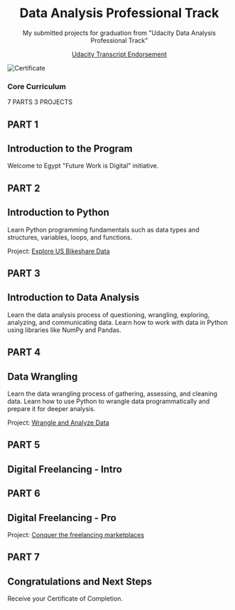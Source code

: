 <p><h1 align="center">Data Analysis Professional Track</h1></p>

<p align="center"><h7 align='center'>My submitted projects for graduation from "Udacity Data Analysis Professional Track"</h7></p>
<p align="center"><a href="https://graduation.udacity.com/confirm/">Udacity Transcript Endorsement</a></p>

![Certificate](Capture.PNG)

### Core Curriculum

7 PARTS
 3 PROJECTS

## PART 1
## Introduction to the Program
Welcome to Egypt "Future Work is Digital" initiative.

## PART 2
## Introduction to Python
Learn Python programming fundamentals such as data types and structures, variables, loops, and functions.

Project: [Explore US Bikeshare Data](https://github.com/Mostafa-At-GitHub/MyProjects-At-Udacity/tree/main/Data%20Analysis%20Nanodegree/2.%20Professional%20Track/1st%20proj%20-%20%20Explore%20US%20Bikeshare%20Data)

## PART 3
## Introduction to Data Analysis
Learn the data analysis process of questioning, wrangling, exploring, analyzing, and communicating data. Learn how to work with data in Python using libraries like NumPy and Pandas.

## PART 4
## Data Wrangling
Learn the data wrangling process of gathering, assessing, and cleaning data. Learn how to use Python to wrangle data programmatically and prepare it for deeper analysis.

Project: [Wrangle and Analyze Data]()

## PART 5
## Digital Freelancing - Intro

## PART 6
## Digital Freelancing - Pro
Project: [Conquer the freelancing marketplaces]()

## PART 7
## Congratulations and Next Steps
Receive your Certificate of Completion.

